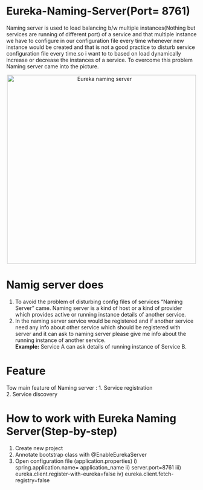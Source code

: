 # Eureka-Naming-Server(Port= 8761)
   Naming server is used to load balancing b/w multiple instances(Nothing  but services are  running of different port) of a service and that multiple instance we have to configure in our configuration file every time whenever new instance would be created and that is not a good practice to disturb service configuration file every time.so i want to to based on load dynamically increase or decrease the instances of a service. To overcome this problem Naming server came into the picture.
   
   <p align="center">
  <img src="https://github.com/ravigithub09/Microservices/blob/master/netflix-eureka-naming-server/Eureka%20naming%20server.PNG" width="500" title="Eureka naming server">
  </p>
  
# Namig server does
1. To avoid the problem of disturbing config files of services “Naming Server” came. Naming server is a kind of host or a kind of provider which provides active or running instance details of another service.
2. In the naming server service would be registered and if another service need any info about other service which should be registered with server and it can ask to naming server please give me info about the running instance of another service.<br/>
<b>Example:</b> Service A can ask details of running instance of Service B.<br/>

# Feature
Tow main feature of Naming server : 1. Service registration<br/>
				                           	2. Service discovery
                                
# How to work with Eureka Naming Server(Step-by-step)
1. Create new project
2. Annotate bootstrap class with @EnableEurekaServer
3. Open configuration file (application.properties)
     i) spring.application.name= application_name
     ii) server.port=8761
     iii) eureka.client.register-with-eureka=false
     iv) eureka.client.fetch-registry=false

